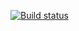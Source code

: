 [![Build status](https://ci.appveyor.com/api/projects/status/l4sf2gt3wkui75in?svg=true)](https://ci.appveyor.com/project/AndrewShch/automatization-shchepkin-lesson5-task1)